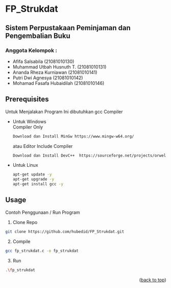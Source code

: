 ﻿<a name="readme-top"></a>
 # FP_Strukdat
 ## Sistem Perpustakaan Peminjaman dan Pengembalian Buku

### Anggota Kelompok :

* Afifa Salsabila           (21081010130)
* Muhammad Utbah Husnuth T.	(21081010131)
* Ananda Rheza Kurniawan    (21081010141)
* Putri Dwi Agnesya         (21081010142)
* Mohamad Fasafa Hubaidilah (21081010146)

## Prerequisites
Untuk Menjalakan Program Ini dibutuhkan gcc Compiler

* Untuk Windows<br />
  Compiler Only
  ```sh
  Download dan Install MinGw https://www.mingw-w64.org/
  ```
  atau 
  Editor Include Compiler
  ```sh
  Download dan Install DevC++  https://sourceforge.net/projects/orwelldevcpp/
  ```
* Untuk Linux
  ```sh
  apt-get update -y 
  apt-get upgrade -y
  apt-get install gcc -y
  ```

<!-- USAGE EXAMPLES -->
## Usage

Contoh Penggunaan / Run Program
1. Clone Repo
  ```sh
  git clone https://github.com/hubedid/FP_Strukdat.git
  ```
2. Compile
  ```sh
  gcc fp_strukdat.c -o fp_strukdat
  ```
3. Run
  ```sh
  .\fp_strukdat
  ```

<p align="right">(<a href="#readme-top">back to top</a>)</p>

